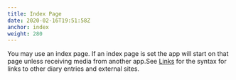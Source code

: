 ```yaml
---
title: Index Page
date: 2020-02-16T19:51:58Z
anchor: index
weight: 280
---
```


You may use an index page. If an index page is set the app will start
on that page unless receiving media from another app.See [Links][1]
for the syntax for links to other diary entries and external sites.

[1]: #links
